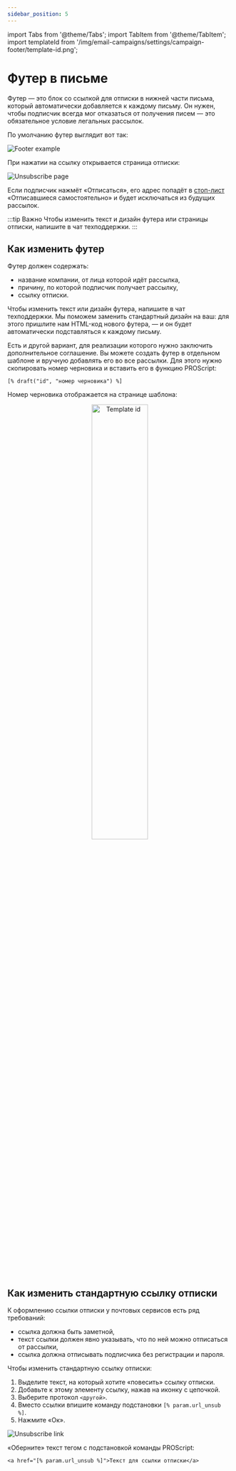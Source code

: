 ```yaml
---
sidebar_position: 5
---
```


import Tabs from '@theme/Tabs';
import TabItem from '@theme/TabItem';
import templateId from '/img/email-campaigns/settings/campaign-footer/template-id.png';

# Футер в письме

Футер — это блок со ссылкой для отписки в нижней части письма, который автоматически добавляется к каждому письму. Он нужен, чтобы подписчик всегда мог отказаться от получения писем — это обязательное условие легальных рассылок.

По умолчанию футер выглядит вот так: <br/>

![Footer example](/img/email-campaigns/settings\campaign-footer/footer-example.png)

При нажатии на ссылку открывается страница отписки:<br/>

![Unsubscribe page](/img/email-campaigns/settings\campaign-footer/unsubscribe-page.png)

Если подписчик нажмёт «Отписаться», его адрес попадёт в [стоп-лист](https://docs.sendsay.ru/subscribers/contacts/stop-lists) «Отписавшиеся самостоятельно» и будет исключаться из будущих рассылок.

:::tip Важно
Чтобы изменить текст и дизайн футера или страницы отписки, напишите в чат техподдержки.
:::

## Как изменить футер

Футер должен содержать:

- название компании, от лица которой идёт рассылка,
- причину, по которой подписчик получает рассылку,
- ссылку отписки.

Чтобы изменить текст или дизайн футера, напишите в чат техподдержки. Мы поможем заменить стандартный дизайн на ваш: для этого пришлите нам HTML-код нового футера, — и он будет автоматически подставляться к каждому письму.

Есть и другой вариант, для реализации которого нужно заключить дополнительное соглашение. Вы можете создать футер в отдельном шаблоне и вручную добавлять его во все рассылки. Для этого нужно скопировать номер черновика и вставить его в функцию PROScript:

```
[% draft("id", "номер черновика") %]
```

Номер черновика отображается на странице шаблона:

<p align="center">
  <img width="50%" src={templateId} alt="Template id" />
</p>

## Как изменить стандартную ссылку отписки

К оформлению ссылки отписки у почтовых сервисов есть ряд требований:

- ссылка должна быть заметной,
- текст ссылки должен явно указывать, что по ней можно отписаться от рассылки,
- ссылка должна отписывать подписчика без регистрации и пароля.

Чтобы изменить стандартную ссылку отписки:

<Tabs>
<TabItem value="key1" label="В блочном редакторе">

1. Выделите текст, на который хотите «повесить» ссылку отписки.
2. Добавьте к этому элементу ссылку, нажав на иконку с цепочкой.
3. Выберите протокол `<другой>`.
4. Вместо ссылки впишите команду подстановки `[% param.url_unsub %]`.
5. Нажмите «Ок».

![Unsubscribe link](/img/email-campaigns/settings/campaign-footer/unsubscribe-link.gif)

</TabItem>
<TabItem value="key2" label="В HTML-редакторе">

«Оберните» текст тегом с подстановкой команды PROScript:

```
<a href="[% param.url_unsub %]">Текст для ссылки отписки</a>
```

</TabItem>
</Tabs>
